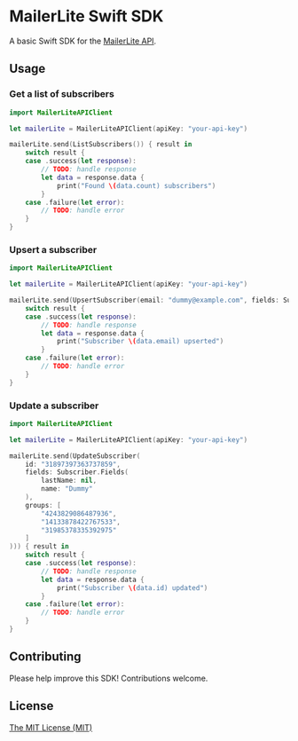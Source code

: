 MailerLite Swift SDK
====================
A basic Swift SDK for the [MailerLite API](https://developers.mailerlite.com/docs/).

## Usage

### Get a list of subscribers
```swift
import MailerLiteAPIClient

let mailerLite = MailerLiteAPIClient(apiKey: "your-api-key")

mailerLite.send(ListSubscribers()) { result in
    switch result {
    case .success(let response):
        // TODO: handle response
        let data = response.data {
            print("Found \(data.count) subscribers")
        }
    case .failure(let error):
        // TODO: handle error
    }
}
```

### Upsert a subscriber
```swift
import MailerLiteAPIClient

let mailerLite = MailerLiteAPIClient(apiKey: "your-api-key")

mailerLite.send(UpsertSubscriber(email: "dummy@example.com", fields: Subscriber.Fields(lastName: "Testerson"))) { result in
    switch result {
    case .success(let response):
        // TODO: handle response
        let data = response.data {
            print("Subscriber \(data.email) upserted")
        }
    case .failure(let error):
        // TODO: handle error
    }
}
```

### Update a subscriber
```swift
import MailerLiteAPIClient

let mailerLite = MailerLiteAPIClient(apiKey: "your-api-key")

mailerLite.send(UpdateSubscriber(
    id: "31897397363737859",
    fields: Subscriber.Fields(
        lastName: nil,
        name: "Dummy"
    ),
    groups: [
        "4243829086487936",
        "14133878422767533",
        "31985378335392975"
    ]
))) { result in
    switch result {
    case .success(let response):
        // TODO: handle response
        let data = response.data {
            print("Subscriber \(data.id) updated")
        }
    case .failure(let error):
        // TODO: handle error
    }
}
```

## Contributing
Please help improve this SDK! Contributions welcome.

## License
[The MIT License (MIT)](LICENSE)
